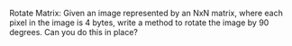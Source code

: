 Rotate Matrix: Given an image represented by an NxN matrix, where each pixel in the image is 4 bytes, write a method to rotate the image by 90 degrees. Can you do this in place?


